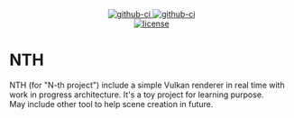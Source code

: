 <div align="center">
  <div>
    <a href="https://github.com/K4kug3n/NTH/actions?query=workflow%3AWindow-Build">
      <img src="https://github.com/K4kug3n/NTH/workflows/Window-Build/badge.svg" alt="github-ci" />
    </a>
    <a href="https://github.com/K4kug3n/NTH/actions?query=workflow%3ALinux-Build">
      <img src="https://github.com/K4kug3n/NTH/workflows/Linux-Build/badge.svg" alt="github-ci" />
    </a>
  </div>
  <div>
    <a href="https://github.com/K4kug3n/NTH/blob/main/LICENSE">
      <img src="https://img.shields.io/github/license/K4kug3n/NTH?style=plastic" alt="license" />
    </a>
  </div>

</div>

# NTH

NTH (for "N-th project") include a simple Vulkan renderer in real time with work in progress architecture. It's a toy project for learning purpose.  
May include other tool to help scene creation in future.